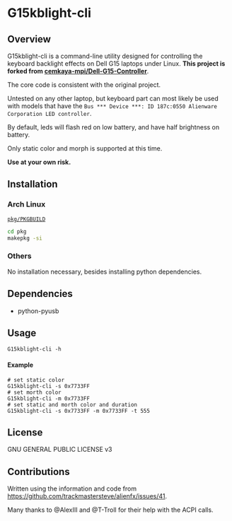 # G15kblight-cli

## Overview
G15kblight-cli is a command-line utility designed for controlling the keyboard backlight effects on Dell G15 laptops under Linux. **This project is forked from [cemkaya-mpi/Dell-G15-Controller](https://github.com/cemkaya-mpi/Dell-G15-Controller)**.  

The core code is consistent with the original project.  

Untested on any other laptop, but keyboard part can most likely be used with models that have the ```Bus *** Device ***: ID 187c:0550 Alienware Corporation LED controller```. 

By default, leds will flash red on low battery, and have half brightness on battery.

Only static color and morph is supported at this time. 

**Use at your own risk.**

## Installation

### Arch Linux

[`pkg/PKGBUILD`](pkg/PKGBUILD)

```bash
cd pkg
makepkg -si
```

### Others

No installation necessary, besides installing python dependencies.

## Dependencies

- python-pyusb

## Usage

```
G15kblight-cli -h
```

#### Example

```
# set static color
G15kblight-cli -s 0x7733FF
# set morth color
G15kblight-cli -m 0x7733FF
# set static and morth color and duration
G15kblight-cli -s 0x7733FF -m 0x7733FF -t 555
```

## License
GNU GENERAL PUBLIC LICENSE v3

## Contributions
Written using the information and code from https://github.com/trackmastersteve/alienfx/issues/41. 

Many thanks to @AlexIII and @T-Troll for their help with the ACPI calls.


